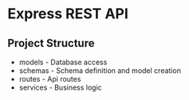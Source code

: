 # Express REST API

## Project Structure

- models - Database access
- schemas - Schema definition and model creation
- routes - Api routes
- services - Business logic
